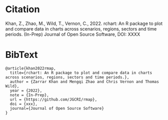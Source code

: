 
<!-------------------------->
<!-------------------------->
# Citation
<!-------------------------->
<!-------------------------->

Khan, Z., Zhao, M., Wild, T., Vernon, C., 2022. rchart: An R package to plot and compare data in charts across scenarios, regions, sectors and time periods. (In-Prep) Journal of Open Source Software, DOI: XXXX


<!-------------------------->
<!-------------------------->
# BibText
<!-------------------------->
<!-------------------------->

```
@article{khan2022rmap,
  title={rchart: An R package to plot and compare data in charts across scenarios, regions, sectors and time periods.},
  author = {Zarrar Khan and Mengqi Zhao and Chris Vernon and Thomas Wild},
  year = {2022},
  note = {In-Prep},
  url = {https://github.com/JGCRI/rmap},
  doi = {xxx},
  journal={Journal of Open Source Software}
}
```